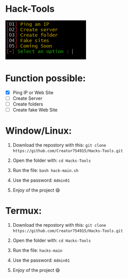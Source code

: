 # Hack-Tools
![This is an image](https://raw.githubusercontent.com/Creator754915/Hack-Tools/main/info/preview.png)
# Function possible:

- [x] Ping IP or Web Site
- [ ] Create Server
- [ ] Create folders
- [ ] Create fake Web Site

# Window/Linux:

1) Download the repostory with this: ```git clone https://github.com/Creator754915/Hacks-Tools.git```

2) Open the folder with: ```cd Hacks-Tools```

3) Run the file: ```bash hack-main.sh```

4) Use the password: ```Admin01```

5) Enjoy of the project 😄


# Termux:

1) Download the repostory with this: ```git clone https://github.com/Creator754915/Hacks-Tools.git```

2) Open the folder with: ```cd Hacks-Tools```

3) Run the file: ```hacks-main```

4) Use the password: ```Admin01```

5) Enjoy of the project 😄
